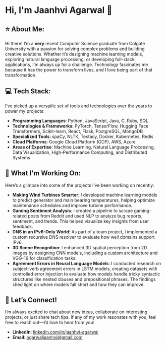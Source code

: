 
# Hi, I'm Jaanhvi Agarwal 👋

## ⭐️ About Me:
Hi there! I’m a **very** recent Computer Science graduate from Colgate University with a passion for solving complex problems and building creative solutions. Whether it’s designing machine learning models, exploring natural language processing, or developing full-stack applications, I’m always up for a challenge. Technology fascinates me because it has the power to transform lives, and I love being part of that transformation.

## 💻 Tech Stack:
I’ve picked up a versatile set of tools and technologies over the years to power my projects:
- **Programming Languages**: Python, JavaScript, Java, C, Ruby, SQL  
- **Technologies & Frameworks**: PyTorch, TensorFlow, Hugging Face Transformers, Scikit-learn, React, Flask, PostgreSQL, MongoDB  
- **Specialized Tools**: spaCy, NLTK, Textacy, Docker, Kubernetes, Redis  
- **Cloud Platforms**: Google Cloud Platform (GCP), AWS, Azure  
- **Areas of Expertise**: Machine Learning, Natural Language Processing, Data Visualization, High-Performance Computing, and Distributed Systems  

## 🚀 What I'm Working On:
Here’s a glimpse into some of the projects I’ve been working on recently:

- **Making Wind Turbines Smarter**: I developed machine learning models to predict generator and main bearing temperatures, helping optimize maintenance schedules and improve turbine performance.  
- **Gaming Sentiment Analysis**: I created a pipeline to scrape gaming-related posts from Reddit and used NLP to analyze bug reports, sentiment, and trends. This helped visualize key insights from user feedback.  
- **DNS in an IPv6-Only World**: As part of a team project, I implemented a custom recursive DNS resolver to evaluate how well domains support IPv6.  
- **3D Scene Recognition**: I enhanced 3D spatial perception from 2D images by designing CNN models, including a custom architecture and VGG-16 for classification tasks.  
- **Agreement Errors in Neural Language Models**: I conducted research on subject-verb agreement errors in LSTM models, creating datasets with controlled error injection to evaluate how models handle tricky syntactic structures like nested clauses and prepositional phrases. The findings shed light on where models fall short and how they can improve.  

## 🌟 Let’s Connect!
I’m always excited to chat about new ideas, collaborate on interesting projects, or just share tech tips. If any of my work resonates with you, feel free to reach out—I’d love to hear from you!  

- **LinkedIn**: [linkedin.com/in/jaanhvi-agarwal](https://www.linkedin.com/in/jaanhvi-agarwal/)  
- **Email**: [agarwaljaanhvi@gmail.com](mailto:agarwaljaanhvi@gmail.com)
